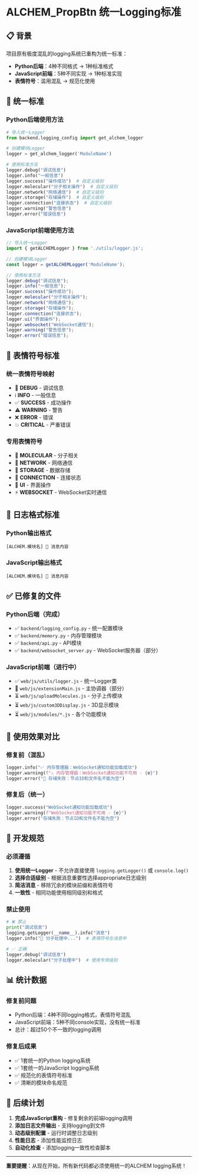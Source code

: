# ALCHEM_PropBtn 统一Logging标准

## 📋 背景
项目原有极度混乱的logging系统已重构为统一标准：
- **Python后端**：4种不同格式 → 1种标准格式
- **JavaScript前端**：5种不同实现 → 1种标准实现
- **表情符号**：滥用混乱 → 规范化使用

## 🎯 统一标准

### Python后端使用方法
```python
# 导入统一Logger
from backend.logging_config import get_alchem_logger

# 创建模块Logger
logger = get_alchem_logger('ModuleName')

# 使用标准方法
logger.debug("调试信息")
logger.info("一般信息")
logger.success("操作成功")  # 自定义级别
logger.molecular("分子相关操作")  # 自定义级别
logger.network("网络通信")  # 自定义级别
logger.storage("存储操作")  # 自定义级别
logger.connection("连接状态")  # 自定义级别
logger.warning("警告信息")
logger.error("错误信息")
```

### JavaScript前端使用方法
```javascript
// 导入统一Logger
import { getALCHEMLogger } from './utils/logger.js';

// 创建模块Logger
const logger = getALCHEMLogger('ModuleName');

// 使用标准方法
logger.debug("调试信息");
logger.info("一般信息");
logger.success("操作成功");
logger.molecular("分子相关操作");
logger.network("网络通信");
logger.storage("存储操作");
logger.connection("连接状态");
logger.ui("界面操作");
logger.websocket("WebSocket通信");
logger.warning("警告信息");
logger.error("错误信息");
```

## 🔧 表情符号标准

### 统一表情符号映射
- 🔧 **DEBUG** - 调试信息
- ℹ️ **INFO** - 一般信息
- ✅ **SUCCESS** - 成功操作
- ⚠️ **WARNING** - 警告
- ❌ **ERROR** - 错误
- 💥 **CRITICAL** - 严重错误

### 专用表情符号
- 🧪 **MOLECULAR** - 分子相关
- 📡 **NETWORK** - 网络通信
- 💾 **STORAGE** - 数据存储
- 🔗 **CONNECTION** - 连接状态
- 🎨 **UI** - 界面操作
- ⚡ **WEBSOCKET** - WebSocket实时通信

## 📝 日志格式标准

### Python输出格式
```
[ALCHEM.模块名] 🔧 消息内容
```

### JavaScript输出格式
```
[ALCHEM.模块名] 🔧 消息内容
```

## ✅ 已修复的文件

### Python后端（完成）
- ✅ `backend/logging_config.py` - 统一配置模块
- ✅ `backend/memory.py` - 内存管理模块
- ✅ `backend/api.py` - API模块
- ✅ `backend/websocket_server.py` - WebSocket服务器（部分）

### JavaScript前端（进行中）
- ✅ `web/js/utils/logger.js` - 统一Logger类
- 🔄 `web/js/extensionMain.js` - 主协调器（部分）
- ⏳ `web/js/uploadMolecules.js` - 分子上传模块
- ⏳ `web/js/custom3DDisplay.js` - 3D显示模块
- ⏳ `web/js/modules/*.js` - 各个功能模块

## 🚀 使用效果对比

### 修复前（混乱）
```python
logger.info("✅ 内存管理器：WebSocket通知功能加载成功")
logger.warning(f"⚠️ 内存管理器：WebSocket通知功能不可用 - {e}")
logger.error("🚨 存储失败：节点ID和文件名不能为空")
```

### 修复后（统一）
```python
logger.success("WebSocket通知功能加载成功")
logger.warning(f"WebSocket通知功能不可用 - {e}")
logger.error("存储失败：节点ID和文件名不能为空")
```

## 🎯 开发规范

### 必须遵循
1. **使用统一Logger** - 不允许直接使用 `logging.getLogger()` 或 `console.log()`
2. **选择合适级别** - 根据消息重要性选择appropriate日志级别
3. **简洁消息** - 移除冗余的模块前缀和表情符号
4. **一致性** - 相同功能使用相同级别和格式

### 禁止使用
```python
# ❌ 禁止
print("调试信息")
logging.getLogger(__name__).info("消息")
logger.info("🧪 分子处理中...")  # 表情符号在消息中

# ✅ 正确
logger.debug("调试信息")
logger.molecular("分子处理中")  # 使用专用级别
```

## 📊 统计数据

### 修复前问题
- Python后端：4种不同logging格式，表情符号混乱
- JavaScript前端：5种不同console实现，没有统一标准
- 总计：超过50个不一致的logging调用

### 修复后成果
- ✅ 1套统一的Python logging系统
- ✅ 1套统一的JavaScript logging系统
- ✅ 规范化的表情符号标准
- ✅ 清晰的模块命名规范

## 🔮 后续计划

1. **完成JavaScript重构** - 修复剩余的前端logging调用
2. **添加日志文件输出** - 支持logging到文件
3. **动态级别配置** - 运行时调整日志级别
4. **性能日志** - 添加性能监控日志
5. **自动化检查** - 添加logging一致性检查脚本

---

**重要提醒**：从现在开始，所有新代码都必须使用统一的ALCHEM logging系统！